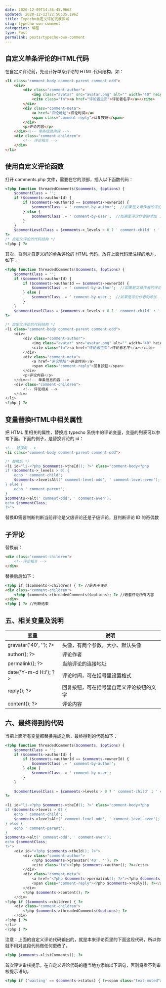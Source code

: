 ```yaml
---
date: 2020-12-09T14:36:45.966Z
updated: 2020-12-12T22:50:35.196Z
title: Typecho自定义评论列表区域
slug: typecho-own-comment
categories: 编程
type: Post
permalink: posts/typecho-own-comment
---
```



## 自定义单条评论的HTML代码

在自定义评论前，先设计好单条评论的 HTML 代码结构，如：

```html
<li class="comment-body comment-parent comment-odd">
    <div>
        <div class="comment-author">
            <img class="avatar" src="avatar.png" alt="" width="40" height="40">
            <cite class="fn"><a href="评论者主页">评论者名字</a></cite>
        </div>
        <div class="comment-meta">
            <a href="评论地址">评论时间</a>
            <span class="comment-reply">回复按钮</span>
        </div>
        <p>评论内容</p>
    </div><!-- 单条信息内容 -->
    <div class="comment-children">
        <!-- 评论相关 -->
    </div>
</li>
```

## 使用自定义评论函数

打开 comments.php 文件，需要在它的顶部，插入以下函数代码：

```php
<?php function threadedComments($comments, $options) {
    $commentClass = '';
    if ($comments->authorId) {
        if ($comments->authorId == $comments->ownerId) {
            $commentClass .= ' comment-by-author';  //如果是文章作者的评论添加 .comment-by-author 样式
        } else {
            $commentClass .= ' comment-by-user';  //如果是评论作者的添加 .comment-by-user 样式
        }
    } 
    $commentLevelClass = $comments->_levels > 0 ? ' comment-child' : ' comment-parent';  //评论层数大于0为子级，否则是父级
?>
/* 自定义评论的代码结构 */
<?php } ?>
```

其次，将刚才自定义好的单条评论的 HTML 代码，放在上面代码里注释的地方，如下：

```php
<?php function threadedComments($comments, $options) {
    $commentClass = '';
    if ($comments->authorId) {
        if ($comments->authorId == $comments->ownerId) {
            $commentClass .= ' comment-by-author';  //如果是文章作者的评论添加 .comment-by-author 样式
        } else {
            $commentClass .= ' comment-by-user';  //如果是评论作者的添加 .comment-by-user 样式
        }
    } 
    $commentLevelClass = $comments->_levels > 0 ? ' comment-child' : ' comment-parent';  //评论层数大于0为子级，否则是父级
?>
 
/* 自定义评论的代码结构 */
<li class="comment-body comment-parent comment-odd">
    <div>
        <div class="comment-author">
            <img class="avatar" src="avatar.png" alt="" width="40" height="40">
            <cite class="fn"><a href="评论者主页">评论者名字</a></cite>
        </div>
        <div class="comment-meta">
            <a href="评论地址">评论时间</a>
            <span class="comment-reply">回复按钮</span>
        </div>
        <p>评论内容</p>
    </div><!-- 单条信息内容 -->
    <div class="comment-children">
        <!-- 评论相关 -->
    </div>
</li>
<?php } ?>
```

## 变量替换HTML中相关属性

把 HTML 里相关的属性，替换成 typecho 系统中的评论变量，变量的列表可以参考下面。下面的例子，是替换评论的 id：

```html
<!-- 替换前 -->
<li class="comment-body comment-parent comment-odd">
```

```php
/* 替换后 */
<li id="li-<?php $comments->theId(); ?>" class="comment-body<?php 
if ($comments->_levels > 0) {
    echo ' comment-child';
    $comments->levelsAlt(' comment-level-odd', ' comment-level-even');
} else {
    echo ' comment-parent';
}
$comments->alt(' comment-odd', ' comment-even');
echo $commentClass; 
?>">
```

替换ID需要判断判断当前评论是父级评论还是子级评论，且判断评论 ID 的奇偶数

## 子评论

替换前：

```html
<div class="comment-children">
    <!--评论相关 -->
</div>
```

替换后后如下：

```html
<?php if ($comments->children) { ?> //是否子评论
<div class="comment-children">
    <?php $comments->threadedComments($options); ?> //嵌套评论所有内容
</div>
<?php } ?> //判断结束
```

## 五、相关变量及说明

| 变量                                    | 说明                                     |
| --------------------------------------- | ---------------------------------------- |
| <?php $comments->gravatar('40', ''); ?> | 头像，有两个参数，大小、默认头像         |
| <?php $comments->author(); ?>           | 评论作者                                 |
| <?php $comments->permalink(); ?>        | 当前评论的连接地址                       |
| <?php $comments->date('Y-m-d H:i'); ?>  | 评论时间，可在括号里设置格式             |
| <?php $comments->reply(); ?>            | 回复按钮，可在括号里自定义评论按钮的文字 |
| <?php $comments->content(); ?>          | 评论内容                                 |



## 六、最终得到的代码

当把上面所有变量都替换完成之后，最终得到的代码如下：

```PHP
<?php function threadedComments($comments, $options) {
    $commentClass = '';
    if ($comments->authorId) {
        if ($comments->authorId == $comments->ownerId) {
            $commentClass .= ' comment-by-author';
        } else {
            $commentClass .= ' comment-by-user';
        }
    }
 
    $commentLevelClass = $comments->levels > 0 ? ' comment-child' : ' comment-parent';
?>
 
<li id="li-<?php $comments->theId(); ?>" class="comment-body<?php 
if ($comments->levels > 0) {
    echo ' comment-child';
    $comments->levelsAlt(' comment-level-odd', ' comment-level-even');
} else {
    echo ' comment-parent';
}
$comments->alt(' comment-odd', ' comment-even');
echo $commentClass;
?>">
    <div id="<?php $comments->theId(); ?>">
        <div class="comment-author">
            <?php $comments->gravatar('40', ''); ?>
            <cite class="fn"><?php $comments->author(); ?></cite>
        </div>
        <div class="comment-meta">
            <a href="<?php $comments->permalink(); ?>"><?php $comments->date('Y-m-d H:i'); ?></a>
            <span class="comment-reply"><?php $comments->reply(); ?></span>
        </div>
        <?php $comments->content(); ?>
    </div>
<?php if ($comments->children) { ?>
    <div class="comment-children">
        <?php $comments->threadedComments($options); ?>
    </div>
<?php } ?>
</li>
<?php } ?>
```

注意：上面的自定义评论代码输出的，就是本来评论页里的下面这段代码，所以你就不用对这段代码做任何更改了。

```php
<?php $comments->listComments(); ?>
```

首次评论审核提示，在自定义评论代码的适当地方添加以下语句，否则将看不到审核提示语句。

```php
<?php if ('waiting' == $comments->status) { ?><span class="text-muted">您的评论需管理员审核后才能显示！</span><?php } ?>
```